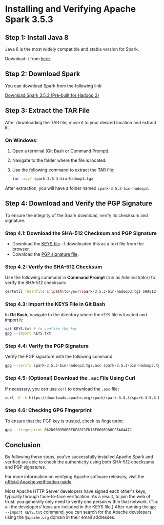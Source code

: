 # Installing and Verifying Apache Spark 3.5.3

## Step 1: Install Java 8
Java 8 is the most widely compatible and stable version for Spark.

Download it from [here](https://www.java.com/download/ie_manual.jsp).

## Step 2: Download Spark
You can download Spark from the following link:

[Download Spark 3.5.3 (Pre-built for Hadoop 3)](https://www.apache.org/dyn/closer.lua/spark/spark-3.5.3/spark-3.5.3-bin-hadoop3.tgz)

## Step 3: Extract the TAR File
After downloading the TAR file, move it to your desired location and extract it. 

### On Windows:
1. Open a terminal (Git Bash or Command Prompt).
2. Navigate to the folder where the file is located.
3. Use the following command to extract the TAR file:

    ```bash
    tar -xvzf spark-3.5.3-bin-hadoop3.tgz
    ```

After extraction, you will have a folder named `spark-3.5.3-bin-hadoop3`.

## Step 4: Download and Verify the PGP Signature

To ensure the integrity of the Spark download, verify its checksum and signature.

### Step 4.1: Download the SHA-512 Checksum and PGP Signature
- Download the [KEYS file](https://downloads.apache.org/spark/KEYS) - I downloaded this as a text file from the browser.
- Download the [PGP signature file](https://downloads.apache.org/spark/spark-3.5.3/spark-3.5.3-bin-hadoop3.tgz.asc).

### Step 4.2: Verify the SHA-512 Checksum
Use the following command in **Command Prompt** (run as Administrator) to verify the SHA-512 checksum:

```bash
certutil -hashfile C:\path\to\your\spark-3.5.3-bin-hadoop3.tgz SHA512
```

### Step 4.3: Import the KEYS File in Git Bash
In **Git Bash**, navigate to the directory where the `KEYS` file is located and import it:

```bash
cat KEYS.txt # to confirm the key
gpg --import KEYS.txt
```

### Step 4.4: Verify the PGP Signature
Verify the PGP signature with the following command:

```bash
gpg --verify spark-3.5.3-bin-hadoop3.tgz.asc spark-3.5.3-bin-hadoop3.tgz
```

### Step 4.5: (Optional) Download the `.asc` File Using Curl
If necessary, you can use `curl` to download the `.asc` file:

```bash
curl -O -k https://downloads.apache.org/spark/spark-3.5.3/spark-3.5.3-bin-hadoop3.tgz.asc
```

### Step 4.6: Checking GPG Fingerprint
To ensure that the PGP key is trusted, check its fingerprint:

```bash
gpg --fingerprint 0A2D660358B6F6F8071FD16F6606986CF5A8447C
```

## Conclusion
By following these steps, you’ve successfully installed Apache Spark and verified are able to check the authenticity using both SHA-512 checksums and PGP signatures.

For more information on verifying Apache software releases, visit the [official Apache verification guide](https://www.apache.org/info/verification.html).

Most Apache HTTP Server developers have signed each other's keys, typically through face-to-face verification. As a result, to join the web of trust, you generally only need to verify one person within that network. (Tip: all the developers' keys are included in the KEYS file.) After running the `gpg --import KEYS.txt` command, you can search for the Apache developers using the `@apache.org` domain in their email addresses.